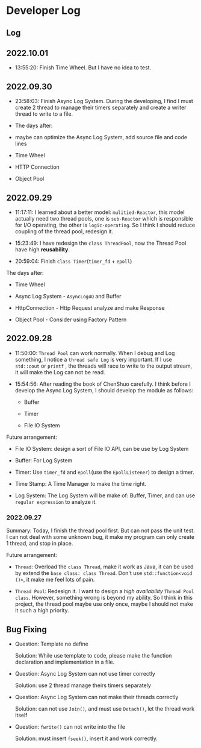 # Developer Log
## Log

## 2022.10.01

- 13:55:20: Finish Time Wheel. But I have no idea to test.

## 2022.09.30

- 23:58:03: Finish Async Log System. During the developing, I find I must create 2 thread to manage their timers separately and create a writer thread to write to a file. 

- The days after:

- maybe can optimize the Async Log System, add source file and code lines

- Time Wheel

- HTTP Connection

- Object Pool

## 2022.09.29

- 11:17:11: I learned about a better model: `mulitied-Reactor`, this model actually need two thread pools, one is `sub-Reactor` which is responsible for I/O operating, the other is `logic-operating`. So I think I should reduce coupling of the thread pool, redesign it.

- 15:23:49: I have redesign the `class ThreadPool`, now the Thread Pool have high **reusability**.

- 20:59:04: Finish `class Timer`(`timer_fd` + `epoll`)

The days after:

- Time Wheel

- Async Log System - `AsyncLog4Q` and Buffer

- HttpConnection - Http Request analyze and make Response

- Object Pool - Consider using Factory Pattern

## 2022.09.28

- 11:50:00: `Thread Pool` can work normally. When I debug and Log something, I notice a `thread safe Log` is very important. If I use `std::cout` or `printf` , the threads will race to write to the output stream, it will make the Log can not be read.

- 15:54:56: After reading the book of ChenShuo carefully. I think before I develop the Async Log System, I should develop the module as follows:

  - Buffer

  - Timer

  - File IO System

Future arrangement:

- File IO System: design a sort of File IO API, can be use by Log System

- Buffer: For Log System

- Timer: Use `timer_fd` and `epoll`(use the `EpollListener`) to design a timer.

- Time Stamp: A Time Manager to make the time right.

- Log System: The Log System will be make of: Buffer, Timer, and can use `regular expression` to analyze it.

### 2022.09.27

Summary: Today, I finish the thread pool first. But can not pass the unit test. I can not deal with some unknown bug, it make my program can only create 1 thread, and stop in place.

Future arrangement:

- `Thread`: Overload the `class Thread`, make it work as Java, it can be used by extend the `base class: class Thread`. Don't use `std::function<void ()>`, it make me feel lots of pain.

- `Thread Pool`: Redesign it. I want to design a *high availability* `Thread Pool class`. However, something wrong is beyond my ability. So I think in this project, the thread pool maybe use only once, maybe I should not make it such a high priority. 



## Bug Fixing

- Question: Template no define
  
  Solution: While use template to code, please make the function declaration and implementation in a file.

- Question: Async Log System can not use timer correctly

  Solution: use 2 thread manage theirs timers separately

- Question: Async Log System can not make their threads correctly

  Solution: can not use `Join()`, and must use `Detach()`, let the thread work itself

- Question: `fwrite()` can not write into the file

  Solution: must insert `fseek()`, insert it and work correctly.